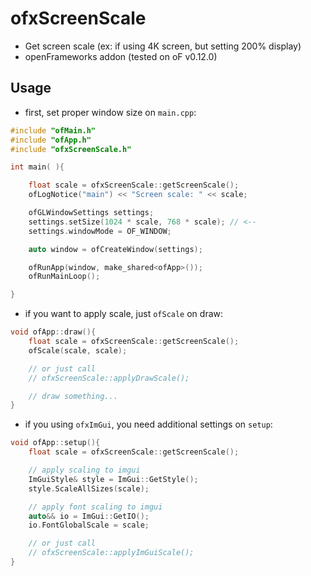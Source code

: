 # ofxScreenScale

- Get screen scale (ex: if using 4K screen, but setting 200% display)
- openFrameworks addon (tested on oF v0.12.0)

## Usage

- first, set proper window size on `main.cpp`:

```cpp
#include "ofMain.h"
#include "ofApp.h"
#include "ofxScreenScale.h"

int main( ){

	float scale = ofxScreenScale::getScreenScale();
	ofLogNotice("main") << "Screen scale: " << scale;

	ofGLWindowSettings settings;
	settings.setSize(1024 * scale, 768 * scale); // <--
	settings.windowMode = OF_WINDOW;

	auto window = ofCreateWindow(settings);

	ofRunApp(window, make_shared<ofApp>());
	ofRunMainLoop();

}
```

- if you want to apply scale, just `ofScale` on draw:

```cpp
void ofApp::draw(){
    float scale = ofxScreenScale::getScreenScale();
    ofScale(scale, scale);

    // or just call
    // ofxScreenScale::applyDrawScale();

    // draw something...
}
```

- if you using `ofxImGui`, you need additional settings on `setup`:

```cpp
void ofApp::setup(){
    float scale = ofxScreenScale::getScreenScale();

    // apply scaling to imgui
    ImGuiStyle& style = ImGui::GetStyle();
    style.ScaleAllSizes(scale);

    // apply font scaling to imgui
    auto&& io = ImGui::GetIO();
    io.FontGlobalScale = scale;

    // or just call
    // ofxScreenScale::applyImGuiScale();
}
```